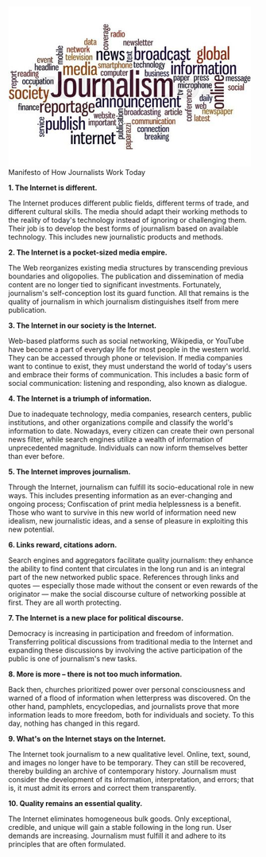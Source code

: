 ![alt text](https://github.com/AngelitaCecilia/Markdown-Manifesto-Assignment/blob/main/jurnalisme-internet.jpg)Manifesto of How Journalists Work Today

**1. The Internet is different.**

The Internet produces different public fields, different terms of trade, and different cultural skills. The media should adapt their working methods to the reality of today&#39;s technology instead of ignoring or challenging them. Their job is to develop the best forms of journalism based on available technology. This includes new journalistic products and methods.

**2. The Internet is a pocket-sized media empire.**

The Web reorganizes existing media structures by transcending previous boundaries and oligopolies. The publication and dissemination of media content are no longer tied to significant investments. Fortunately, journalism&#39;s self-conception lost its guard function. All that remains is the quality of journalism in which journalism distinguishes itself from mere publication.

**3. The Internet in our society is the Internet.**

Web-based platforms such as social networking, Wikipedia, or YouTube have become a part of everyday life for most people in the western world. They can be accessed through phone or television. If media companies want to continue to exist, they must understand the world of today&#39;s users and embrace their forms of communication. This includes a basic form of social communication: listening and responding, also known as dialogue.

**4. The Internet is a triumph of information.**

Due to inadequate technology, media companies, research centers, public institutions, and other organizations compile and classify the world&#39;s information to date. Nowadays, every citizen can create their own personal news filter, while search engines utilize a wealth of information of unprecedented magnitude. Individuals can now inform themselves better than ever before.

**5. The Internet improves journalism.**

Through the Internet, journalism can fulfill its socio-educational role in new ways. This includes presenting information as an ever-changing and ongoing process; Confiscation of print media helplessness is a benefit. Those who want to survive in this new world of information need new idealism, new journalistic ideas, and a sense of pleasure in exploiting this new potential.

**6. Links reward, citations adorn.**

Search engines and aggregators facilitate quality journalism: they enhance the ability to find content that circulates in the long run and is an integral part of the new networked public space. References through links and quotes — especially those made without the consent or even rewards of the originator — make the social discourse culture of networking possible at first. They are all worth protecting.

**7. The Internet is a new place for political discourse.**

Democracy is increasing in participation and freedom of information. Transferring political discussions from traditional media to the Internet and expanding these discussions by involving the active participation of the public is one of journalism&#39;s new tasks.

**8. More is more – there is not too much information.**

Back then, churches prioritized power over personal consciousness and warned of a flood of information when letterpress was discovered. On the other hand, pamphlets, encyclopedias, and journalists prove that more information leads to more freedom, both for individuals and society. To this day, nothing has changed in this regard.

**9. What&#39;s on the Internet stays on the Internet.**

The Internet took journalism to a new qualitative level. Online, text, sound, and images no longer have to be temporary. They can still be recovered, thereby building an archive of contemporary history. Journalism must consider the development of its information, interpretation, and errors; that is, it must admit its errors and correct them transparently.

**10. Quality remains an essential quality.**

The Internet eliminates homogeneous bulk goods. Only exceptional, credible, and unique will gain a stable following in the long run. User demands are increasing. Journalism must fulfill it and adhere to its principles that are often formulated.
